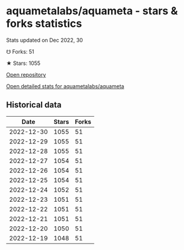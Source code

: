 # aquametalabs/aquameta - stars & forks statistics

Stats updated on Dec 2022, 30

☋ Forks: 51

★ Stars: 1055

[Open repository](https://github.com/aquametalabs/aquameta)

[Open detailed stats for aquametalabs/aquameta](https://reviewgithub.com/rep/aquametalabs/aquameta)

## Historical data
| Date | Stars | Forks |
|------|-------|-------|
| 2022-12-30 | 1055 | 51 | 
| 2022-12-29 | 1055 | 51 | 
| 2022-12-28 | 1055 | 51 | 
| 2022-12-27 | 1054 | 51 | 
| 2022-12-26 | 1054 | 51 | 
| 2022-12-25 | 1054 | 51 | 
| 2022-12-24 | 1052 | 51 | 
| 2022-12-23 | 1051 | 51 | 
| 2022-12-22 | 1051 | 51 | 
| 2022-12-21 | 1051 | 51 | 
| 2022-12-20 | 1050 | 51 | 
| 2022-12-19 | 1048 | 51 | 

